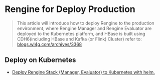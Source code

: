 # Rengine for Deploy Production

> This article will introduce how to deploy Rengine to the production environment, where Rengine Manager and Rengine Evaluator are deployed to the Kubernetes platform, and HBase is built using CDH6(including HBase and Kafka (or Flink) Cluster) refer to: [blogs.wl4g.com/archives/3368](https://blogs.wl4g.com/archives/3368)


## Deploy on Kubernetes

- [Deploy Rengine Stack (Manager, Evaluator) to Kubernetes with helm.](../../tools/deploy/helm/rengine-stack/README.md)

